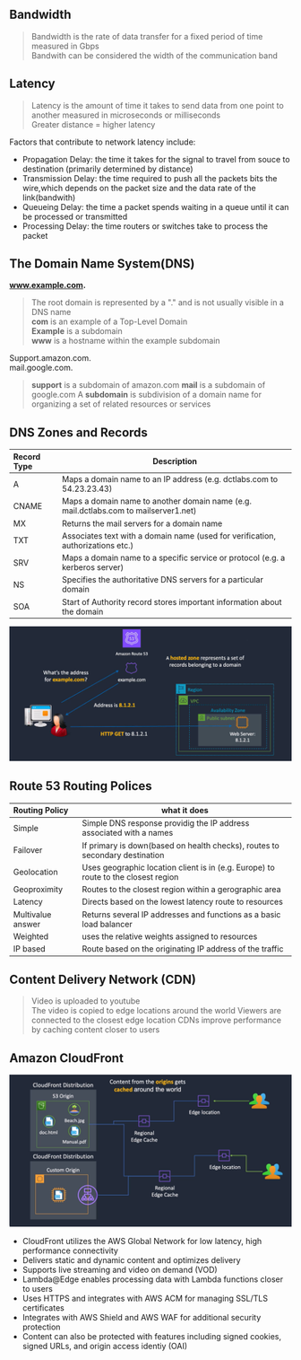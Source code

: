 ## Bandwidth   
  
>  Bandwidth is the rate of data transfer for a fixed period of time measured in Gbps  
>  Bandwith can be considered the width of the communication band

## Latency
  
>  Latency is the amount of time it takes to send data from one point to another measured in microseconds or milliseconds    
>  Greater distance = higher latency  
  
Factors that contribute to network latency include:    
- Propagation Delay: the time it takes for the signal to travel from souce to destination (primarily determined by distance)    
- Transmission Delay: the time required to push all the packets bits the wire,which depends on the packet size and the data rate of the link(bandwith)  
- Queueing Delay: the time a packet spends waiting in a queue until it can be processed or transmitted  
- Processing Delay: the time routers or switches take to process the packet  

## The Domain Name System(DNS)
 **www.example.com.**  
> The root domain is represented by a "." and is not usually visible in a DNS name   
> **com** is an example of a Top-Level Domain  
> **Example** is a subdomain  
> **www** is a hostname within the example subdomain 

Support.amazon.com.  
mail.google.com.  
> **support** is a subdomain of amazon.com
> **mail** is a subdomain of google.com
> A **subdomain** is subdivision of a domain name for organizing a set of related resources or services

## DNS Zones and Records
  
| Record Type |                                   Description                                          |
|:------------|----------------------------------------------------------------------------------------|
|A            | Maps a domain name to an IP address (e.g. dctlabs.com to 54.23.23.43)                  |
|CNAME        | Maps a domain name to another domain name (e.g. mail.dctlabs.com to mailserver1.net)   |
|MX           | Returns the mail servers for a domain name                                             |
|TXT          | Associates text with a domain name (used for verification, authorizations etc.)        |
|SRV          | Maps a domain name to a specific service or protocol (e.g. a kerberos server)          |
|NS           | Specifies the authoritative DNS servers for a particular domain                        |
|SOA          | Start of Authority record stores important information about the domain                |


![alt text](./Images/image7.png)  


## Route 53 Routing Polices  
  
|   Routing Policy  |                               what it does                                         |
|:------------------|------------------------------------------------------------------------------------|
|       Simple      |Simple DNS response providig the IP address associated with a names                 |
|      Failover     |  If primary is down(based on health checks), routes to secondary destination       |
|    Geolocation    | Uses geographic location client is in (e.g. Europe) to route to the closest region |
|   Geoproximity    | Routes to the closest region within a gerographic area                             |
|      Latency      | Directs based on the lowest latency route to resources                             |
| Multivalue answer | Returns several IP addresses and functions as a basic load balancer                |
|     Weighted      | uses the relative weights assigned to resources                                    |
|     IP based      | Route based on the originating IP address of the traffic                           |  
  
## Content Delivery Network (CDN)

> Video is uploaded to youtube  
> The video is copied to edge locations around the world
> Viewers are connected to the closest edge location
> CDNs improve performance by caching content closer to users

## Amazon CloudFront
  
 ![alt text](./Images/image8.png)  
   
- CloudFront utilizes the AWS Global Network for low latency, high performance connectivity  
- Delivers static and dynamic content and optimizes delivery    
- Supports live streaming and video on demand (VOD)  
- Lambda@Edge enables processing data with Lambda functions closer to users  
- Uses HTTPS and integrates with AWS ACM for managing SSL/TLS certificates  
- Integrates with AWS Shield and AWS WAF for additional security protection  
- Content can also be protected with features including signed cookies, signed URLs, and origin access identiy (OAI)


